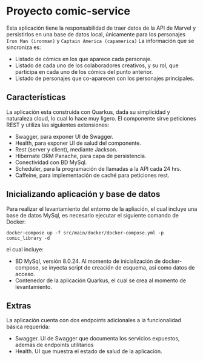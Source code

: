 # Proyecto comic-service

Esta aplicación tiene la responsabilidad de traer datos de la API de Marvel y persistirlos en una base de datos local, únicamente para los personajes `Iron Man (ironman)` y `Captain America (capamerica)` La información que se sincroniza es:
- Listado de cómics en los que aparece cada personaje.
- Listado de cada uno de los colaboradores creativos, y su rol, que participa en cada uno de los cómics del punto anterior.
- Listado de personajes que co-aparecen con los personajes principales.

## Características

La aplicación esta construida con Quarkus, dada su simplicidad y naturaleza cloud, lo cual lo hace muy ligero.
El componente sirve peticiones REST y utiliza las siguientes extensiones:
- Swagger, para exponer UI de Swagger.
- Health, para exponer UI de salud del componente.
- Rest (server y client), mediante Jackson.
- Hibernate ORM Panache, para capa de persistencia.
- Conectividad con BD MySql.
- Scheduler, para la programación de llamadas a la API cada 24 hrs.
- Caffeine, para implementación de caché para peticiones rest.


## Inicializando aplicación y base de datos

Para realizar el levantamiento del entorno de la apliación, el cual incluye una base de datos MySql, es necesario ejecutar el siguiente comando de Docker:
```shell script
docker-compose up -f src/main/docker/docker-compose.yml -p comic_library -d
```
el cual incluye:
- BD MySql, versión 8.0.24. Al momento de inicialización de docker-compose, se inyecta script de creación de esquema, así como datos de acceso.
- Contenedor de la aplicación Quarkus, el cual se crea al momento de levantamiento.

## Extras

La aplicación cuenta con dos endpoints adicionales a la funcionalidad básica requerida:

- Swagger. UI de Swagger que documenta los servicios expuestos, además de endpoints utilitarios
- Health. UI que muestra el estado de salud de la aplicación.